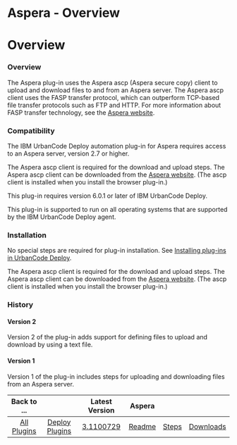 
Aspera - Overview
=================

# Overview



### Overview




 


The Aspera plug-in uses the Aspera ascp (Aspera secure copy) client to upload and download files to and from an Aspera server. The Aspera ascp client uses the FASP transfer protocol, which can outperform TCP-based file transfer protocols such as FTP and HTTP. For more information about FASP transfer technology, see the [Aspera website](http://asperasoft.com/technology/transport/fasp/).


### Compatibility


The IBM UrbanCode Deploy automation plug-in for Aspera requires access to an Aspera server, version 2.7 or higher. 


The Aspera ascp client is required for the download and upload steps. The Aspera ascp client can be downloaded from the [Aspera website](http://downloads.asperasoft.com/en/downloads/8?list). (The ascp client is installed when you install the browser plug-in.) 


This plug-in requires version 6.0.1 or later of IBM UrbanCode Deploy.


This plug-in is supported to run on all operating systems that are supported by the IBM UrbanCode Deploy agent.


### Installation


No special steps are required for plug-in installation. See [Installing plug-ins in UrbanCode Deploy](https://www.urbancode.com/resource/installing-plug-ins-in-urbancode-products/ "Installing plug-ins in UrbanCode Deploy"). 


The Aspera ascp client is required for the download and upload steps. The Aspera ascp client can be downloaded from the [Aspera website](http://downloads.asperasoft.com/en/downloads/8?list). (The ascp client is installed when you install the browser plug-in.)


### History


#### Version 2


Version 2 of the plug-in adds support for defining files to upload and download by using a text file. 


#### Version 1


Version 1 of the plug-in includes steps for uploading and downloading files from an Aspera server.




|Back to ...||Latest Version|Aspera |||
| :---: | :---: | :---: | :---: | :---: | :---: |
|[All Plugins](../../index.md)|[Deploy Plugins](../README.md)|[3.1100729](https://raw.githubusercontent.com/UrbanCode/IBM-UCD-PLUGINS/main/files/aspera/aspera-3.1100729.zip)|[Readme](README.md)|[Steps](steps.md)|[Downloads](downloads.md)|
